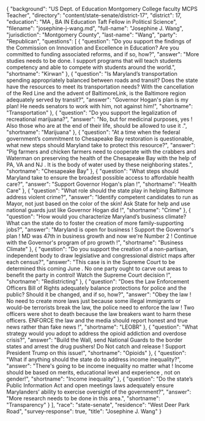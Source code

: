 {
  "background": "US Dept. of Education  Montgomery College faculty MCPS Teacher",
  "directory": "content/state-senate/district-17",
  "district": 17,
  "education": "MA , BA IN Education  Taft Fellow in Politicsl Science",
  "filename": "josephine-j-wang.md",
  "full-name": "Josephine J. Wang",
  "jurisdiction": "Montgomery County",
  "last-name": "Wang",
  "party": "Republican",
  "questions": [
    {
      "question": "Do you support the findings of the Commission on Innovation and Excellence in Education? Are you committed to funding associated reforms, and if so, how?",
      "answer": "More studies needs to be done.  I support programs that will teach students competency and able to compete with students around the world.",
      "shortname": "Kirwan"
    },
    {
      "question": "Is Maryland’s transportation spending appropriately balanced between roads and transit? Does the state have the resources to meet its transportation needs? With the cancellation of the Red Line and the advent of BaltimoreLink, is the Baltimore region adequately served by transit?",
      "answer": "Governor Hogan's plan is my plan!  He needs senators to work with him, not against him!",
      "shortname": "Transportation"
    },
    {
      "question": "Do you support the legalization of recreational marijuana?",
      "answer": "No, but for medicinal purposes, yes ! Also those who are at the end of their life, should be allowed to use it .",
      "shortname": "Marijuana"
    },
    {
      "question": "At a time when the federal government’s commitment to Chesapeake Bay restoration is questionable, what new steps should Maryland take to protect this resource?",
      "answer": "Pig farmers and chicken farmers need to cooperate with the crabbers and Waterman on preserving the health of the Chesapeake Bay with the help of PA, VA and NJ .  It is the body of water used by these neighboring states.",
      "shortname": "Chesapeake Bay"
    },
    {
      "question": "What steps should Maryland take to ensure the broadest possible access to affordable health care?",
      "answer": "Support Governor Hogan's plan !",
      "shortname": "Health Care"
    },
    {
      "question": "What role should the state play in helping Baltimore address violent crime?",
      "answer": "Identify competent candidates to run as Mayor, not just based on the color of the skin!  Ask State for help and use national guards just like Governor Hogan did !",
      "shortname": "Crime"
    },
    {
      "question": "How would you characterize Maryland’s business climate? What can the state do to foster the creation of more family-supporting jobs?",
      "answer": "Maryland is open for business ! Support the Governor's plan !  MD was 47th in business growth and now we're Number 2 !  Continue with the Governor's program of pro growth !",
      "shortname": "Business Climate"
    },
    {
      "question": "Do you support the creation of a non-partisan, independent body to draw legislative and congressional district maps after each census?",
      "answer": "This case is in the Supreme Court to be determined this coming June . No one party ought to carve out areas to benefit the party in control! Watch the Supreme Court decision !",
      "shortname": "Redistricting"
    },
    {
      "question": "Does the Law Enforcement Officers Bill of Rights adequately balance protections for police and the public? Should it be changed, and if so, how?",
      "answer": "Obey the law !  No need to create more laws just because some illegal immigrants or would-be terrorists break the law, the police need to enforce the law !  Two officers were shot to death because the law breakers want to harm these officers.  ENFORCE the law and the media should report honest and true news rather than fake news !",
      "shortname": "LEOBR"
    },
    {
      "question": "What strategy would you adopt to address the opioid addiction and overdose crisis?",
      "answer": "Build the Wall, send National Guards to the border states and arrest the drug pushers!  Do Not catch and release !  Support President Trump on this issue!",
      "shortname": "Opioids"
    },
    {
      "question": "What if anything should the state do to address income inequality?",
      "answer": "There's going to be income inequality no matter what !  Income should be based on merits, educational level and experience , not on gender!",
      "shortname": "Income inequality"
    },
    {
      "question": "Do the state’s Public Information Act and open meetings laws adequately ensure Marylanders’ ability to exercise oversight of the government?",
      "answer": "More research needs to be done in this area.",
      "shortname": "Transparency"
    }
  ],
  "race": "state-senate",
  "residence": "West Deer Park Road",
  "survey-response": true,
  "title": "Josephine J. Wang"
}
